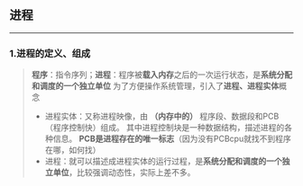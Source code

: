 ## 进程
---
### 1.进程的定义、组成
> **程序**：指令序列；**进程**：程序被**载入内存**之后的一次运行状态，是**系统分配和调度的一个独立单位**
为了方便操作系统管理，引入了**进程、进程实体**概念
>* 进程实体：又称进程映像，由 **（内存中的）** 程序段、数据段和PCB（程序控制快）组成。
其中进程控制块是一种数据结构，描述进程的各种信息。
**PCB是进程存在的唯一标志**（因为没有PCBcpu就找不到程序在哪，如何找）
>* 进程：就可以描述成进程实体的运行过程，是**系统分配和调度的一个独立单位**，比较强调动态性，实际上差不多。